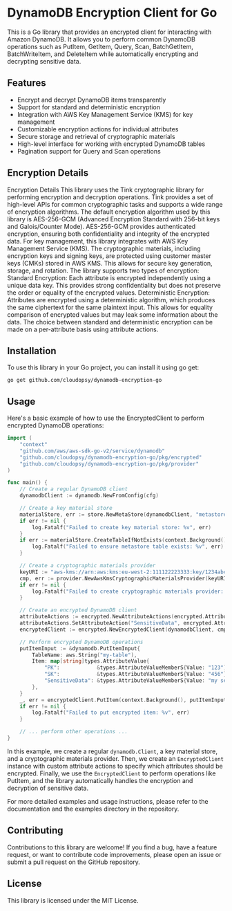 # DynamoDB Encryption Client for Go

This is a Go library that provides an encrypted client for interacting with Amazon DynamoDB. It allows you to perform common DynamoDB operations such as PutItem, GetItem, Query, Scan, BatchGetItem, BatchWriteItem, and DeleteItem while automatically encrypting and decrypting sensitive data.

## Features

- Encrypt and decrypt DynamoDB items transparently
- Support for standard and deterministic encryption
- Integration with AWS Key Management Service (KMS) for key management
- Customizable encryption actions for individual attributes
- Secure storage and retrieval of cryptographic materials
- High-level interface for working with encrypted DynamoDB tables
- Pagination support for Query and Scan operations

## Encryption Details

Encryption Details
This library uses the Tink cryptographic library for performing encryption and decryption operations. Tink provides a set of high-level APIs for common cryptographic tasks and supports a wide range of encryption algorithms.
The default encryption algorithm used by this library is AES-256-GCM (Advanced Encryption Standard with 256-bit keys and Galois/Counter Mode). AES-256-GCM provides authenticated encryption, ensuring both confidentiality and integrity of the encrypted data.
For key management, this library integrates with AWS Key Management Service (KMS). The cryptographic materials, including encryption keys and signing keys, are protected using customer master keys (CMKs) stored in AWS KMS. This allows for secure key generation, storage, and rotation.
The library supports two types of encryption:
Standard Encryption: Each attribute is encrypted independently using a unique data key. This provides strong confidentiality but does not preserve the order or equality of the encrypted values.
Deterministic Encryption: Attributes are encrypted using a deterministic algorithm, which produces the same ciphertext for the same plaintext input. This allows for equality comparison of encrypted values but may leak some information about the data.
The choice between standard and deterministic encryption can be made on a per-attribute basis using attribute actions.

## Installation

To use this library in your Go project, you can install it using go get:

```shell
go get github.com/cloudopsy/dynamodb-encryption-go
```

## Usage

Here's a basic example of how to use the EncryptedClient to perform encrypted DynamoDB operations:

```go
import (
    "context"
    "github.com/aws/aws-sdk-go-v2/service/dynamodb"
    "github.com/cloudopsy/dynamodb-encryption-go/pkg/encrypted"
    "github.com/cloudopsy/dynamodb-encryption-go/pkg/provider"
)

func main() {
    // Create a regular DynamoDB client
    dynamodbClient := dynamodb.NewFromConfig(cfg)

    // Create a key material store
    materialStore, err := store.NewMetaStore(dynamodbClient, "metastore-table")
    if err != nil {
        log.Fatalf("Failed to create key material store: %v", err)
    }
    if err := materialStore.CreateTableIfNotExists(context.Background()); err != nil {
        log.Fatalf("Failed to ensure metastore table exists: %v", err)
    }

    // Create a cryptographic materials provider
    keyURI := "aws-kms://arn:aws:kms:eu-west-2:111122223333:key/1234abcd-12ab-34cd-56ef-1234567890ab"
    cmp, err := provider.NewAwsKmsCryptographicMaterialsProvider(keyURI, nil, materialStore)
    if err != nil {
        log.Fatalf("Failed to create cryptographic materials provider: %v", err)
    }

    // Create an encrypted DynamoDB client
    attributeActions := encrypted.NewAttributeActions(encrypted.AttributeActionDoNothing)
    attributeActions.SetAttributeAction("SensitiveData", encrypted.AttributeActionEncrypt)
    encryptedClient := encrypted.NewEncryptedClient(dynamodbClient, cmp, attributeActions)

    // Perform encrypted DynamoDB operations
    putItemInput := &dynamodb.PutItemInput{
        TableName: aws.String("my-table"),
        Item: map[string]types.AttributeValue{
            "PK":            &types.AttributeValueMemberS{Value: "123"},
            "SK":            &types.AttributeValueMemberS{Value: "456"},
            "SensitiveData": &types.AttributeValueMemberS{Value: "my secret data"},
        },
    }
    _, err = encryptedClient.PutItem(context.Background(), putItemInput)
    if err != nil {
        log.Fatalf("Failed to put encrypted item: %v", err)
    }

    // ... perform other operations ...
}
```

In this example, we create a regular `dynamodb.Client`, a key material store, and a cryptographic materials provider. Then, we create an `EncryptedClient` instance with custom attribute actions to specify which attributes should be encrypted. Finally, we use the `EncryptedClient` to perform operations like PutItem, and the library automatically handles the encryption and decryption of sensitive data.

For more detailed examples and usage instructions, please refer to the documentation and the examples directory in the repository.

## Contributing

Contributions to this library are welcome! If you find a bug, have a feature request, or want to contribute code improvements, please open an issue or submit a pull request on the GitHub repository.

## License

This library is licensed under the MIT License.
